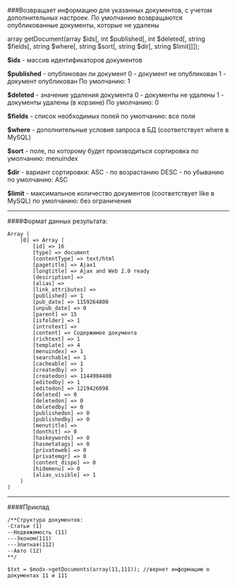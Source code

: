 ###Возвращает информацию для указанных документов, с учетом дополнительных настроек. По умолчанию возвращаются опубликованные документы, которые не удалены

array getDocument(array $ids[, int $published[, int $deleted[, string $fields[, string $where[, string $sort[, string $dir[, string $limit]]]);

**$ids** - массив идентификаторов документов

**$published** - опубликован ли документ
0 - документ не опубликован
1 - документ опубликован
По умолчанию: 1

**$deleted** - значение удаления документа
0 - документы не удалены
1 - документы удалены (в корзине)
По умолчанию: 0

**$fields** - список необходимых полей
по умолчанию: все поля

**$where** - дополнительные условия запроса в БД (соответствует where в MySQL)

**$sort** - поле, по которому будет производиться сортировка
по умолчанию: menuindex

**$dir** - вариант сортировки:
ASC - по возрастанию
DESC - по убыванию
по умолчанию: ASC

**$limit** - максимальное количество документов (соответствует like в MySQL)
по умолчанию: без ограничения

***

####Формат данных результата:

	Array ( 
		[0] => Array ( 
			[id] => 16 
			[type] => document 
			[contentType] => text/html 
			[pagetitle] => Ajax1 
			[longtitle] => Ajax and Web 2.0 ready 
			[description] =>  
			[alias] =>  
			[link_attributes] =>  
			[published] => 1 
			[pub_date] => 1159264800 
			[unpub_date] => 0 
			[parent] => 15 
			[isfolder] => 1 
			[introtext] =>  
			[content] => Содержимое документа 
			[richtext] => 1 
			[template] => 4 
			[menuindex] => 1 
			[searchable] => 1 
			[cacheable] => 1 
			[createdby] => 1 
			[createdon] => 1144904400 
			[editedby] => 1 
			[editedon] => 1219426098 
			[deleted] => 0 
			[deletedon] => 0 
			[deletedby] => 0 
			[publishedon] => 0 
			[publishedby] => 0 
			[menutitle] =>  
			[donthit] => 0 
			[haskeywords] => 0 
			[hasmetatags] => 0 
			[privateweb] => 0 
			[privatemgr] => 0 
			[content_dispo] => 0 
			[hidemenu] => 0 
			[alias_visible] => 1 
		) 
	)

***

####Приклад


	/**Структура документов:
	-Статьи (1)
	--Недвижимость (11)
	---Эконом(111)
	---Элитная(112)
	--Авто (12)
	**/
	
	$txt = $modx->getDocuments(array(11,111)); //вернет информацию о документах 11 и 111

